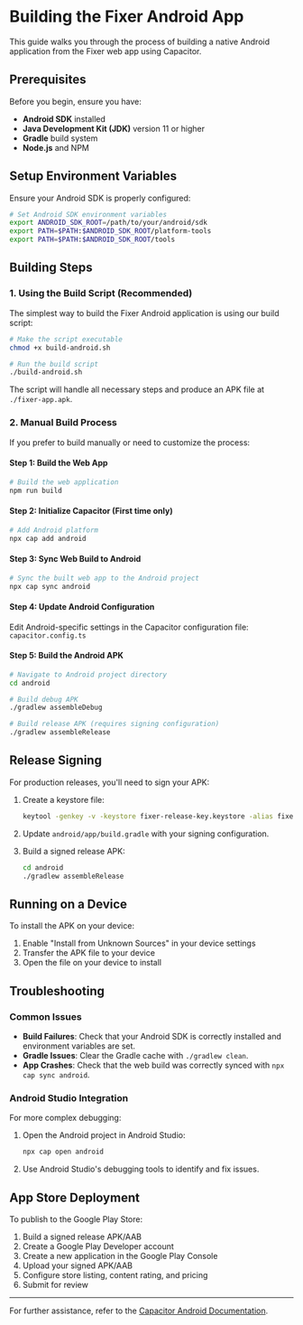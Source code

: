# Building the Fixer Android App

This guide walks you through the process of building a native Android application from the Fixer web app using Capacitor.

## Prerequisites

Before you begin, ensure you have:

- **Android SDK** installed
- **Java Development Kit (JDK)** version 11 or higher
- **Gradle** build system
- **Node.js** and NPM

## Setup Environment Variables

Ensure your Android SDK is properly configured:

```bash
# Set Android SDK environment variables
export ANDROID_SDK_ROOT=/path/to/your/android/sdk
export PATH=$PATH:$ANDROID_SDK_ROOT/platform-tools
export PATH=$PATH:$ANDROID_SDK_ROOT/tools
```

## Building Steps

### 1. Using the Build Script (Recommended)

The simplest way to build the Fixer Android application is using our build script:

```bash
# Make the script executable
chmod +x build-android.sh

# Run the build script
./build-android.sh
```

The script will handle all necessary steps and produce an APK file at `./fixer-app.apk`.

### 2. Manual Build Process

If you prefer to build manually or need to customize the process:

#### Step 1: Build the Web App

```bash
# Build the web application
npm run build
```

#### Step 2: Initialize Capacitor (First time only)

```bash
# Add Android platform
npx cap add android
```

#### Step 3: Sync Web Build to Android

```bash
# Sync the built web app to the Android project
npx cap sync android
```

#### Step 4: Update Android Configuration

Edit Android-specific settings in the Capacitor configuration file: `capacitor.config.ts`

#### Step 5: Build the Android APK

```bash
# Navigate to Android project directory
cd android

# Build debug APK
./gradlew assembleDebug

# Build release APK (requires signing configuration)
./gradlew assembleRelease
```

## Release Signing

For production releases, you'll need to sign your APK:

1. Create a keystore file:
   ```bash
   keytool -genkey -v -keystore fixer-release-key.keystore -alias fixer -keyalg RSA -keysize 2048 -validity 10000
   ```

2. Update `android/app/build.gradle` with your signing configuration.

3. Build a signed release APK:
   ```bash
   cd android
   ./gradlew assembleRelease
   ```

## Running on a Device

To install the APK on your device:

1. Enable "Install from Unknown Sources" in your device settings
2. Transfer the APK file to your device
3. Open the file on your device to install

## Troubleshooting

### Common Issues

- **Build Failures**: Check that your Android SDK is correctly installed and environment variables are set.
- **Gradle Issues**: Clear the Gradle cache with `./gradlew clean`.
- **App Crashes**: Check that the web build was correctly synced with `npx cap sync android`.

### Android Studio Integration

For more complex debugging:

1. Open the Android project in Android Studio:
   ```bash
   npx cap open android
   ```

2. Use Android Studio's debugging tools to identify and fix issues.

## App Store Deployment

To publish to the Google Play Store:

1. Build a signed release APK/AAB
2. Create a Google Play Developer account
3. Create a new application in the Google Play Console
4. Upload your signed APK/AAB
5. Configure store listing, content rating, and pricing
6. Submit for review

---

For further assistance, refer to the [Capacitor Android Documentation](https://capacitorjs.com/docs/android).